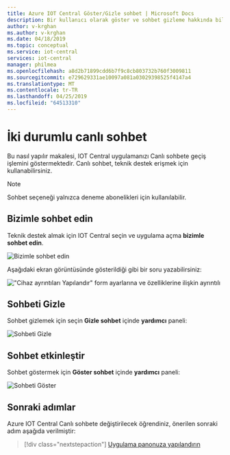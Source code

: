 ```yaml
---
title: Azure IOT Central Göster/Gizle sohbet | Microsoft Docs
description: Bir kullanıcı olarak göster ve sohbet gizleme hakkında bilgi edinin.
author: v-krghan
ms.author: v-krghan
ms.date: 04/18/2019
ms.topic: conceptual
ms.service: iot-central
services: iot-central
manager: philmea
ms.openlocfilehash: a8d2b71899cdd6b7f9c8cb803732b760f3009811
ms.sourcegitcommit: e729629331ae10097a081a03029398525f4147a4
ms.translationtype: MT
ms.contentlocale: tr-TR
ms.lasthandoff: 04/25/2019
ms.locfileid: "64513310"
---
```

# <a name="toggle-live-chat"></a>İki durumlu canlı sohbet

Bu nasıl yapılır makalesi, IOT Central uygulamanızı Canlı sohbete geçiş işlemini göstermektedir. Canlı sohbet, teknik destek erişmek için kullanabilirsiniz.

> [!NOTE]
> Sohbet seçeneği yalnızca deneme abonelikleri için kullanılabilir.

## <a name="chat-with-us"></a>Bizimle sohbet edin

Teknik destek almak için IOT Central seçin ve uygulama açma **bizimle sohbet edin**.

![Bizimle sohbet edin](media/howto-show-hide-chat/chat-with-us.png)

Aşağıdaki ekran görüntüsünde gösterildiği gibi bir soru yazabilirsiniz:

!["Cihaz ayrıntıları Yapılandır" form ayarlarına ve özelliklerine ilişkin ayrıntılı](media/howto-show-hide-chat/sample-chat.png)

## <a name="hide-chat"></a>Sohbeti Gizle

Sohbet gizlemek için seçin **Gizle sohbet** içinde **yardımcı** paneli:

 ![Sohbeti Gizle](media/howto-show-hide-chat/hide-chat.png)

## <a name="enable-chat"></a>Sohbet etkinleştir

Sohbet göstermek için **Göster sohbet** içinde **yardımcı** paneli:

 ![Sohbeti Göster](media/howto-show-hide-chat/show-chat.png)

## <a name="next-steps"></a>Sonraki adımlar

Azure IOT Central Canlı sohbete değiştirilecek öğrendiniz, önerilen sonraki adım aşağıda verilmiştir:

> [!div class="nextstepaction"]
> [Uygulama panonuza yapılandırın](howto-configure-homepage.md)
